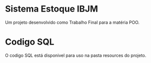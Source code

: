 # Sistema Estoque IBJM #
Um projeto desenvolvido como Trabalho Final para a matéria POO.

# Codigo SQL #
O codigo SQL está disponivel para uso na pasta resources do projeto.

